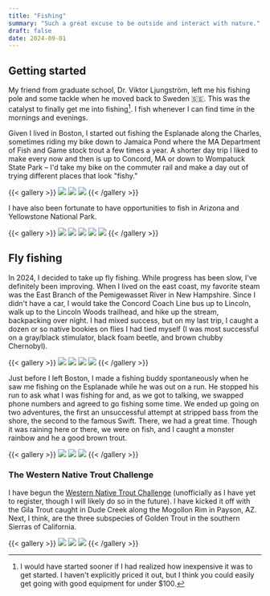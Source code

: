```yaml
---
title: "Fishing"
summary: "Such a great excuse to be outside and interact with nature."
draft: false
date: 2024-09-01
---
```


## Getting started

My friend from graduate school, Dr. Viktor Ljungström, left me his fishing pole and some tackle when he moved back to Sweden 🇸🇪.
This was the catalyst to finally get me into fishing[^1].
I fish whenever I can find time in the mornings and evenings.

[^1]: I would have started sooner if I had realized how inexpensive it was to get started. I haven't explicitly priced it out, but I think you could easily get going with good equipment for under $100.

Given I lived in Boston, I started out fishing the Esplanade along the Charles, sometimes riding my bike down to Jamaica Pond where the MA Department of Fish and Game stock trout a few times a year.
A shorter day trip I liked to make every now and then is up to Concord, MA or down to Wompatuck State Park – I'd take my bike on the commuter rail and make a day out of trying different places that look "fishy."

{{< gallery >}}
    <img src="assets/IMG_7193.jpeg" class="grid-w50" />
    <img src="assets/IMG_7269.jpeg" class="grid-w50" />
    <img src="assets/IMG_7173.jpeg" class="grid-w100" />
{{< /gallery >}}

I have also been fortunate to have opportunities to fish in Arizona and Yellowstone National Park.

{{< gallery >}}
    <img src="assets/IMG_6958.jpeg" class="grid-w100" />
    <img src="assets/IMG_6966.jpeg" class="grid-w50" />
    <img src="assets/IMG_6983.jpeg" class="grid-w50" />
    <img src="assets/IMG_6400.jpeg" class="grid-w50" />
    <img src="assets/IMG_6418.jpeg" class="grid-w50" />
{{< /gallery >}}

## Fly fishing

In 2024, I decided to take up fly fishing.
While progress has been slow, I've definitely been improving.
When I lived on the east coast, my favorite steam was the East Branch of the Pemigewasset River in New Hampshire.
Since I didn't have a car, I would take the Concord Coach Line bus up to Lincoln, walk up to the Lincoln Woods trailhead, and hike up the stream, backpacking over night.
I had mixed success, but on my last trip, I caught a dozen or so native bookies on flies I had tied myself (I was most successful on a gray/black stimulator, black foam beetle, and brown chubby Chernobyl).

{{< gallery >}}
    <img src="assets/lincoln-nh_01.jpeg" class="grid-w100" />
    <img src="assets/lincoln-nh_02.jpeg" class="grid-w50" />
    <img src="assets/lincoln-nh_03.jpeg" class="grid-w50" />
    <img src="assets/lincoln-nh_04.jpeg" class="grid-w100" />
{{< /gallery >}}

Just before I left Boston, I made a fishing buddy spontaneously when he saw me fishing on the Esplanade while he was out on a run.
He stopped his run to ask what I was fishing for and, as we got to talking, we swapped phone numbers and agreed to go fishing some time.
We ended up going on two adventures, the first an unsuccessful attempt at stripped bass from the shore, the second to the famous Swift.
There, we had a great time.
Though it was raining here or there, we were on fish, and I caught a monster rainbow and he a good brown trout.

{{< gallery >}}
    <img src="assets/swift-01.jpeg" class="grid-w100" />
    <img src="assets/swift-02.jpeg" class="grid-w50" />
    <img src="assets/swift-03.jpeg" class="grid-w50" />
{{< /gallery >}}

### The Western Native Trout Challenge

I have begun the [Western Native Trout Challenge](https://westernnativetroutchallenge.org/) (unofficially as I have yet to register, though I will likely do so in the future). I have kicked it off with the Gila Trout caught in Dude Creek along the Mogollon Rim in Payson, AZ.
Next, I think, are the three subspecies of Golden Trout in the southern Sierras of California.

{{< gallery >}}
    <img src="assets/gila-01.jpeg" class="grid-w100" />
    <img src="assets/gila-02.jpeg" class="grid-w50" />
    <img src="assets/gila-03.jpeg" class="grid-w50" />
{{< /gallery >}}
